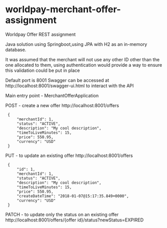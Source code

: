 # worldpay-merchant-offer-assignment
Worldpay Offer REST assignment 


Java solution using Springboot,using JPA with H2 as an in-memory database.

It was assumed that the merchant will not use any other ID other than the one allocated to them, using authentication 
would provide a way to ensure this validation could be put in place
  
Default port is 8001
Swagger can be accessed at http://localhost:8001/swagger-ui.html to interact with the API
 
 
Main entry point - MerchantOfferApplication
 
 
 POST - create a new offer
 http://localhost:8001/offers
 
     {
         "merchantId": 1,
         "status": "ACTIVE",
         "description": "My cool description",
         "timeToLiveMinutes": 15,
         "price": 550.95,
         "currency": "USD"
     }
     
     
PUT  - to update an existing offer
http://localhost:8001/offers

     {
         "id": 1,
         "merchantId": 1,
         "status": "ACTIVE",
         "description": "My cool description",
         "timeToLiveMinutes": 15,
         "price": 550.95,
         "createDateTime": "2018-01-07@15:17:35.849+0000",
         "currency": "USD"
     }



PATCH - to update only the status on an existing offer
http://localhost:8001/offers/{offer id}/status?newStatus=EXPIRED

     
